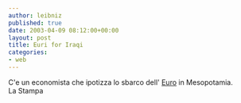 ```yaml
---
author: leibniz
published: true
date: 2003-04-09 08:12:00+00:00
layout: post
title: Euri for Iraqi
categories:
- web
---
```

C'e un economista che ipotizza lo sbarco dell' [   Euro](http://www.lastampa.it/edicola/sitoweb/Esteri/art9.asp) in Mesopotamia.   
  La Stampa 
